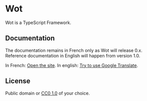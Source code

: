 # Wot

Wot is a TypeScript Framework.

## Documentation

The documentation remains in French only as Wot will release 0.x. Reference documentation in English will happen from version 1.0.

In French: [Open the site](http://tarh.github.io/wot/fr/).
In english: [Try to use Google Translate](http://translate.google.com/translate?sl=fr&tl=en&js=n&prev=_t&hl=en&ie=UTF-8&u=http%3A%2F%2Ftarh.github.io%2Fwot%2Ffr%2F&act=url).

## License

Public domain or [CC0 1.0](http://creativecommons.org/publicdomain/zero/1.0/) of your choice.
